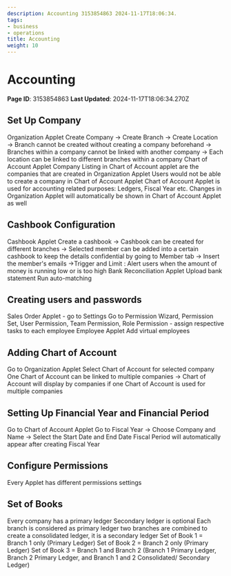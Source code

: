 ```yaml
---
description: Accounting 3153854863 2024-11-17T18:06:34.
tags:
- business
- operations
title: Accounting
weight: 10
---
```


# Accounting
**Page ID**: 3153854863
**Last Updated**: 2024-11-17T18:06:34.270Z
##  Set Up Company﻿
Organization Applet
Create Company &rarr; Create Branch &rarr; Create Location &rarr; Branch cannot be created without creating a company beforehand &rarr; Branches within a company cannot be linked with another company &rarr; Each location can be linked to different branches within a company
Chart of Account Applet
Company Listing in Chart of Account applet are the companies that are created in Organization Applet
Users would not be able to create a company in Chart of Account Applet
Chart of Account Applet is used for accounting related purposes: Ledgers, Fiscal Year etc.
Changes in Organization Applet will automatically be shown in Chart of Account Applet as well
## Cashbook Configuration﻿
Cashbook Applet
Create a cashbook &rarr; Cashbook can be created for different branches &rarr; Selected member can be added into a certain cashbook to keep the details confidential by going to Member tab &rarr; Insert the member's emails &rarr;Trigger and Limit : Alert users when the amount of money is running low or is too high
Bank Reconciliation Applet
Upload bank statement
Run auto-matching
##  Creating users and passwords﻿
Sales Order Applet - go to Settings
Go to Permission Wizard, Permission Set, User Permission, Team Permission, Role Permission - assign respective tasks to each employee
Employee Applet
Add virtual employees
## Adding Chart of Account﻿
Go to Organization Applet
Select Chart of Account for selected company
One Chart of Account can be linked to multiple companies &rarr; Chart of Account will display by companies if one Chart of Account is used for multiple companies
## Setting Up Financial Year and Financial Period﻿
Go to Chart of Account Applet
Go to Fiscal Year &rarr; Choose Company and Name &rarr; Select the Start Date and End Date
Fiscal Period will automatically appear after creating Fiscal Year
##  Configure Permissions﻿
Every Applet has different permissions settings
## Set of Books﻿
Every company has a primary ledger
Secondary ledger is optional
Each branch is considered as primary ledger
two branches are combined to create a consolidated ledger, it is a secondary ledger
Set of Book 1 = Branch 1 only (Primary Ledger)
Set of Book 2 = Branch 2 only (Primary Ledger)
Set of Book 3 = Branch 1 and Branch 2 (Branch 1 Primary Ledger, Branch 2 Primary Ledger, and Branch 1 and 2 Consolidated/ Secondary Ledger)